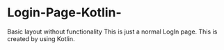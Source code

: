 # Login-Page-Kotlin-
Basic layout without functionality
This is just a normal LogIn page. This is created by using Kotlin. 
